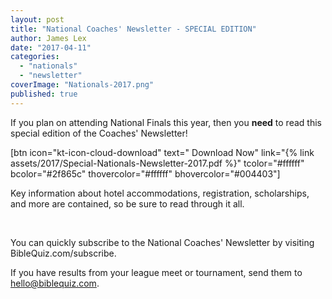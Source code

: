 ```yaml
---
layout: post
title: "National Coaches' Newsletter - SPECIAL EDITION"
author: James Lex
date: "2017-04-11"
categories: 
  - "nationals"
  - "newsletter"
coverImage: "Nationals-2017.png"
published: true
---
```


If you plan on attending National Finals this year, then you **need** to read this special edition of the Coaches' Newsletter!

\[btn icon="kt-icon-cloud-download" text=" Download Now" link="{% link assets/2017/Special-Nationals-Newsletter-2017.pdf %}" tcolor="#ffffff" bcolor="#2f865c" thovercolor="#ffffff" bhovercolor="#004403"\]

Key information about hotel accommodations, registration, scholarships, and more are contained, so be sure to read through it all.

 

You can quickly subscribe to the National Coaches' Newsletter by visiting BibleQuiz.com/subscribe.

If you have results from your league meet or tournament, send them to hello@biblequiz.com.
